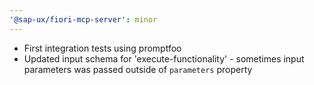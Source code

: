 ```yaml
---
'@sap-ux/fiori-mcp-server': minor
---
```


- First integration tests using promptfoo
- Updated input schema for 'execute-functionality' - sometimes input parameters was passed outside of `parameters` property

